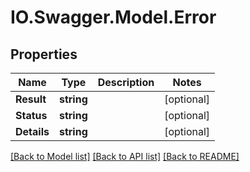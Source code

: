 # IO.Swagger.Model.Error
## Properties

Name | Type | Description | Notes
------------ | ------------- | ------------- | -------------
**Result** | **string** |  | [optional] 
**Status** | **string** |  | [optional] 
**Details** | **string** |  | [optional] 

[[Back to Model list]](../README.md#documentation-for-models) [[Back to API list]](../README.md#documentation-for-api-endpoints) [[Back to README]](../README.md)

